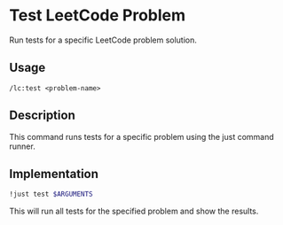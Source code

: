 # Test LeetCode Problem

Run tests for a specific LeetCode problem solution.

## Usage
```
/lc:test <problem-name>
```

## Description
This command runs tests for a specific problem using the just command runner.

## Implementation
```bash
!just test $ARGUMENTS
```

This will run all tests for the specified problem and show the results.